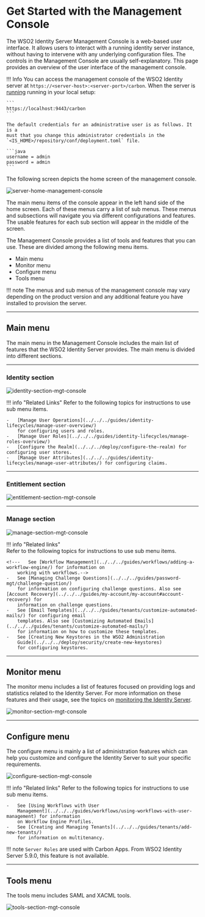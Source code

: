 # Get Started with the Management Console

The WSO2 Identity Server Management Console is a web-based user
interface. It allows users to interact with a running identity server
instance, without having to intervene with any underlying
configuration files. The controls in the Management Console are usually
self-explanatory. This page provides an overview of the user interface of the 
management console. 

!!! Info 
    You can access the management console of the WSO2 Identity
    server at `https://<server-host>:<server-port>/carbon`. When the server
    is [running](../../../deploy/get-started/run-the-product)
    running in your local setup:
            
    ```
    https://localhost:9443/carbon
    ```

    The default credentials for an administrative user is as follows. It is a
    must that you change this administrator credentials in the `<IS_HOME>/repository/conf/deployment.toml` file.
    
    ```java
    username = admin
    password = admin
    ```

The following screen depicts the home screen of the management console.

![server-home-management-console](../../../assets/img/deploy/server_home_management_console.png)

The main menu items of the console appear in the left hand side of the 
home screen. Each of these menus carry a list of sub menus. These menus and subsections will 
navigate you via different configurations and features. The usable features for each
sub section will appear in the middle of the screen. 

The Management Console provides a list of tools and
features that you can use. These are divided among the following menu items.

-   Main menu
-   Monitor menu
-   Configure menu
-   Tools menu

!!! note
    The menus and sub menus of the management console may vary depending on the 
    product version and any additional feature you have installed to provision the
    server.

---

## Main menu

The main menu in the Management Console includes the main list of
features that the WSO2 Identity Server provides. The main menu is
divided into different sections.

---

### Identity section

![identity-section-mgt-console](../../../assets/img/deploy/identity-section-mgt-console.png)

!!! info "Related Links"
    Refer to the following topics for instructions to use sub menu items.
    
    -   [Manage User Operations](../../../guides/identity-lifecycles/manage-user-overview/) 
        for configuring users and roles. 
    -   [Manage User Roles](../../../guides/identity-lifecycles/manage-roles-overview/)
    -   [Configure the Realm](../../../deploy/configure-the-realm) for configuring user stores.
    -   [Manage User Attributes](../../../guides/identity-lifecycles/manage-user-attributes/) for configuring claims.

---

### Entitlement section

![entitlement-section-mgt-console](../../../assets/img/deploy/entitlement-section-mgt-console.png)

<!--!!! info "Related links"
    Refer to the following topics for instructions to use sub menu items.
    
    -   See [Configuring the Policy Administration Point](TO-DO:../../learn/configuring-the-policy-administration-point) 
        for configuring the policy administration point.
    -   See [Configuring the Policy Decision Point](TO-DO:../../learn/configuring-the-policy-decision-point) 
        for configuring the policy decision point.-->

---

### Manage section

![manage-section-mgt-console](../../../assets/img/deploy/manage-section-mgt-console.png)

!!! info "Related links"  
    Refer to the following topics for instructions to use sub menu items.

    <!---   See [Workflow Management](../../../guides/workflows/adding-a-workflow-engine/) for information on
        working with workflows.-->
    -   See [Managing Challenge Questions](../../../guides/password-mgt/challenge-question/)
        for information on configuring challenge questions. Also see [Account Recovery](../../../guides/my-account/my-account#account-recovery) for
        information on challenge questions.
    -   See [Email Templates](../../../guides/tenants/customize-automated-mails/) for configuring email
        templates. Also see [Customizing Automated Emails](../../../guides/tenants/customize-automated-mails/)
        for information on how to customize these templates.
    -   See [Creating New Keystores in the WSO2 Administration
        Guide](../../../deploy/security/create-new-keystores)
        for configuring keystores.

---

## Monitor menu

The monitor menu includes a list of features focused on providing logs
and statistics related to the Identity Server. For more
information on these features and their usage, see the topics on
[monitoring the Identity Server](../../../deploy/monitor/monitor-the-identity-server).


![monitor-section-mgt-console](../../../assets/img/deploy/monitor-section-mgt-console.png)

---

## Configure menu

The configure menu is mainly a list of administration features which can
help you customize and configure the Identity Server to suit your
specific requirements.

![configure-section-mgt-console](../../../assets/img/deploy/configure-section-mgt-console.png)

!!! info "Related links"
    Refer to the following topics for instructions to use sub menu items.

    -   See [Using Workflows with User
        Management](../../../guides/workflows/using-workflows-with-user-management) for information
        on Workflow Engine Profiles.
    -   See [Creating and Managing Tenants](../../../guides/tenants/add-new-tenants/)
        for information on multitenancy.

!!! note
    `Server Roles` are used with Carbon Apps. From WSO2 Identity Server 5.9.0, this feature is not available.

---

## Tools menu

The tools menu includes SAML and XACML tools.


![tools-section-mgt-console](../../../assets/img/deploy/tools-section-mgt-console.png)